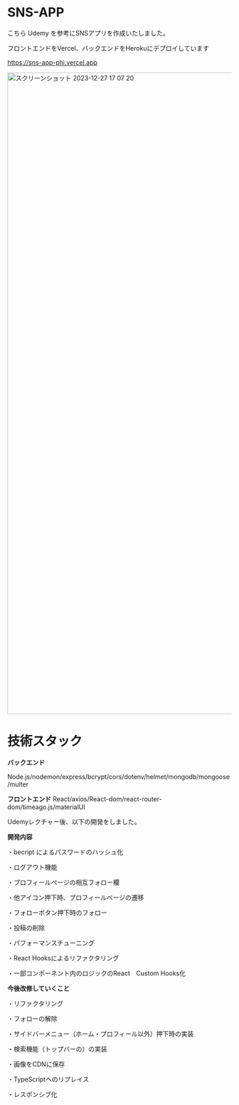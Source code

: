 # **SNS-APP**

こちら Udemy を参考にSNSアプリを作成いたしました。

フロントエンドをVercel、バックエンドをHerokuにデプロイしています

https://sns-app-phi.vercel.app

<img width="1440" alt="スクリーンショット 2023-12-27 17 07 20" src="https://github.com/nok181701/sns-app/assets/127045784/c6b60f32-f888-43a7-8631-709233621aad">


# **技術スタック**

**バックエンド**

Node.js/nodemon/express/bcrypt/cors/dotenv/helmet/mongodb/mongoose/multer

**フロントエンド**
React/axios/React-dom/react-router-dom/timeago.js/materialUl


Udemyレクチャー後、以下の開発をしました。

**開発内容**


・becript によるパスワードのハッシュ化

・ログアウト機能

・プロフィールページの相互フォロー欄

・他アイコン押下時、プロフィールページの遷移

・フォローボタン押下時のフォロー

・投稿の削除

・パフォーマンスチューニング

・React Hooksによるリファクタリング

・一部コンポーネント内のロジックのReact　Custom Hooks化


**今後改修していくこと**

・リファクタリング

・フォローの解除

・サイドバーメニュー（ホーム・プロフィール以外）押下時の実装

・検索機能（トップバーの）の実装

・画像をCDNに保存

・TypeScriptへのリプレイス

・レスポンシブ化

